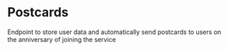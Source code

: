 # Postcards
Endpoint to store user data and automatically send postcards to users on the anniversary of joining the service

